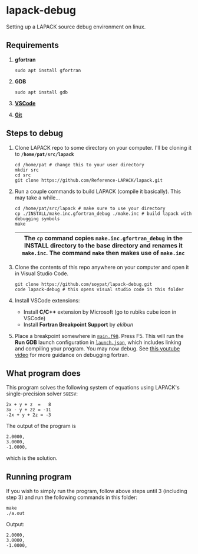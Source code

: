 # lapack-debug
Setting up a LAPACK source debug environment on linux.

## Requirements
1. **gfortran**
	```shell
	sudo apt install gfortran
	```
2. **GDB**
	```shell
	sudo apt install gdb
	```
3. [**VSCode**](https://code.visualstudio.com/)

4. [**Git**](https://git-scm.com/)

## Steps to debug
1. Clone LAPACK repo to some directory on your computer. I'll be cloning it to **`/home/pat/src/lapack`**
	```shell
	cd /home/pat # change this to your user directory
	mkdir src
	cd src
	git clone https://github.com/Reference-LAPACK/lapack.git
	```

2. Run a couple commands to build LAPACK (compile it basically). This may take a while...
	```shell
	cd /home/pat/src/lapack # make sure to use your directory
	cp ./INSTALL/make.inc.gfortran_debug ./make.inc # build lapack with debugging symbols
	make
	```
	| The `cp` command copies `make.inc.gfortran_debug` in the INSTALL directory to the base directory and renames it `make.inc`. The command `make` then makes use of `make.inc` |
	|---------|

3. Clone the contents of this repo anywhere on your computer and open it in Visual Studio Code.
	```shell
	git clone https://github.com/soypat/lapack-debug.git
	code lapack-debug # this opens visual studio code in this folder
	```

4. Install VSCode extensions:
	* Install **C/C++** extension by Microsoft (go to rubiks cube icon in VSCode)
	* Install **Fortran Breakpoint Support** by _ekibun_

5. Place a breakpoint somewhere in [`main.f90`](./main.f90). Press F5. This will run the **Run GDB** launch configuration in [`launch.json`](.vscode/launch.json), which includes linking and compiling your program. You may now debug. See [this youtube video](https://www.youtube.com/watch?v=XuNjA230e3k) for more guidance on debugging fortran.

## What program does
This program solves the following system of equations using LAPACK's single-precision solver `SGESV`:

```
2x + y + z  =   8
3x - y + 2z = -11
-2x + y + 2z = -3
```

The output of the program is 
```
2.0000,  
3.0000,  
-1.0000,
```

which is the solution.

## Running program
If you wish to simply run the program, follow above steps until 3 (including step 3) and run the following commands in this folder:

```
make
./a.out
```

Output:
```
2.0000,  
3.0000,  
-1.0000,
```